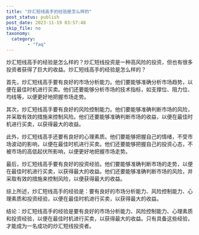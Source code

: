 ```yaml
---
title: "炒汇短线高手的经验是怎么样的"
post_status: publish
post_date: 2023-11-19 03:57:48
skip_file: no
taxonomy:
  category:
        - "faq"
---
```


炒汇短线高手的经验是怎么样的？炒汇短线投资是一种高风险的投资，但也有很多投资者获得了巨大的收益。炒汇短线高手的经验是怎么样的？

首先，炒汇短线高手要有良好的市场分析能力。他们要能够准确分析市场趋势，以便在最佳时机进行买卖。他们还要能够分析市场的技术指标，如支撑位、阻力位、均线等，以便更好地把握市场走势。

其次，炒汇短线高手要有良好的风险控制能力。他们要能够准确判断市场的风险，并采取有效的措施来控制风险。他们还要能够准确判断市场的收益，以便在最佳时机进行买卖，以获得最大的收益。

此外，炒汇短线高手还要有良好的心理素质。他们要能够把握自己的情绪，不受市场波动的影响，以便在最佳时机进行买卖。他们还要能够把握自己的投资心态，不被市场的高低起伏所影响，以便更好地把握市场走势。

最后，炒汇短线高手要有良好的投资经验。他们要能够准确判断市场的走势，以便在最佳时机进行买卖，以获得最大的收益。他们还要能够准确判断市场的风险，并采取有效的措施来控制风险，以便获得最大的收益。

综上所述，炒汇短线高手的经验是：要有良好的市场分析能力、风险控制能力、心理素质和投资经验，以便在最佳时机进行买卖，以获得最大的收益。

结论：炒汇短线高手的经验是要有良好的市场分析能力、风险控制能力、心理素质和投资经验，以便在最佳时机进行买卖，以获得最大的收益。只有具备这些经验，才能成为一名成功的炒汇短线投资者。

